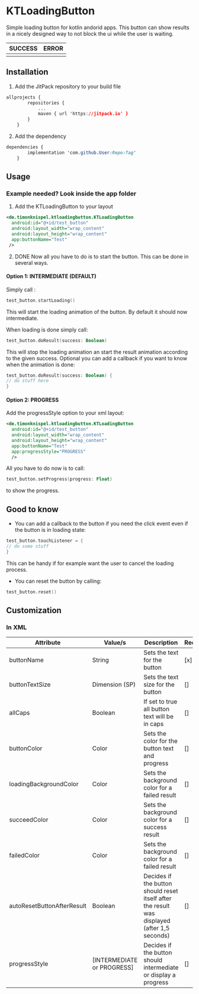 # KTLoadingButton

Simple loading button for kotlin andorid apps.
This button can show results in a nicely designed way to not block the ui while the user is waiting.

|SUCCESS| ERROR |
|--|--|
|  |  |


## Installation
1. Add the JitPack repository to your build file

```css
allprojects {
		repositories {
			...
			maven { url 'https://jitpack.io' }
		}
	}
```

2.  Add the dependency

```css
dependencies {
		implementation 'com.github.User:Repo:Tag'
	}
```

## Usage
### Example needed?  Look inside the app folder

1. Add the KTLoadingButton to your layout

```xml
<de.timonknispel.ktloadingbutton.KTLoadingButton  
  android:id="@+id/test_button"  
  android:layout_width="wrap_content"  
  android:layout_height="wrap_content"  
  app:buttonName="Test"  
 />
```
2. DONE
Now all you have to do is to start the button. This can be done in several ways.

#### Option 1: INTERMEDIATE (DEFAULT)
Simply call :
```kotlin
test_button.startLoading()
````

This will start the loading animation of the button. By default it should now intermediate.

When loading is done simply call:
```kotlin
test_button.doResult(success: Boolean)
```
This will stop the loading animation an start the result animation according to the given success.
Optional you can add a callback if you want to know when the animation is done:
```kotlin
test_button.doResult(success: Boolean) {
// do stuff here
}
```

#### Option 2: PROGRESS
Add the progressStyle option to your xml layout:
```xml
<de.timonknispel.ktloadingbutton.KTLoadingButton  
  android:id="@+id/test_button"  
  android:layout_width="wrap_content"  
  android:layout_height="wrap_content"  
  app:buttonName="Test"  
  app:progressStyle="PROGRESS"  
  />
```
All you have to do now is to call:
```kotlin
test_button.setProgress(progress: Float)
```
to show the progress.

## Good to know

 - You can add a callback to the button if you need the click event even if the button is in loading state:
```kotlin
test_button.touchListener = {
// do some stuff
}
```
This can be handy if for example want the user to cancel the loading process.

- You can reset the button by calling:
```kotlin
test_button.reset()
```

## Customization

### In XML
|Attribute| Value/s | Description| Required | Default |
|--|--| -- | -- | -- |
| buttonName | String | Sets the text for the button |[x]| |
| buttonTextSize | Dimension (SP) | Sets the text size for the button |[]| 16sp |
| allCaps | Boolean | If set to true all button text will be in caps |[]| true |
| buttonColor | Color | Sets the color for the button text and progress |[]| #373737|
| loadingBackgroundColor | Color | Sets the background color for a failed result |[]| buttonColor with transparency of 31% |
| succeedColor | Color | Sets the background color for a success result |[]|#4CAF50 |
| failedColor | Color | Sets the background color for a failed result |[]|#F44336 |
| autoResetButtonAfterResult | Boolean | Decides if the button should reset itself after the result was displayed (after 1,5 seconds) |[]| true |
| progressStyle | [INTERMEDIATE or PROGRESS] | Decides if the button should intermediate or display a progress |[]| INTERMEDIATE |
